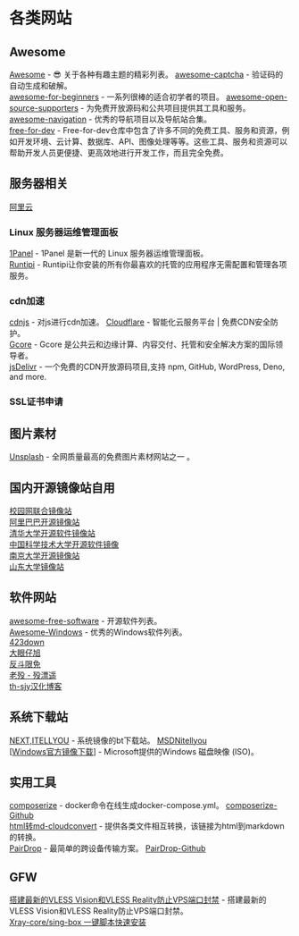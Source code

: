 # 各类网站

## Awesome
[Awesome](https://github.com/sindresorhus/awesome) - 😎 关于各种有趣主题的精彩列表。
[awesome-captcha](https://github.com/ZYSzys/awesome-captcha/blob/master/README-zh.md) - 验证码的自动生成和破解。  
[awesome-for-beginners](https://github.com/MunGell/awesome-for-beginners) - 一系列很棒的适合初学者的项目。
[awesome-open-source-supporters](https://github.com/zachflower/awesome-open-source-supporters) - 为免费开放源码和公共项目提供其工具和服务。  
[awesome-navigation](https://github.com/eryajf/awesome-navigation) - 优秀的导航项目以及导航站合集。  
[free-for-dev](https://github.com/ripienaar/free-for-dev) - Free-for-dev仓库中包含了许多不同的免费工具、服务和资源，例如开发环境、云计算、数据库、API、图像处理等等。这些工具、服务和资源可以帮助开发人员更便捷、更高效地进行开发工作，而且完全免费。

## 服务器相关
[阿里云](https://www.aliyun.com/)  
### Linux 服务器运维管理面板
[1Panel](https://1panel.cn/) - 1Panel 是新一代的 Linux 服务器运维管理面板。  
[Runtipi](https://runtipi.io/) - Runtipi让你安装的所有你最喜欢的托管的应用程序无需配置和管理各项服务。  
### cdn加速
[cdnjs](https://cdnjs.com/) - 对js进行cdn加速。
[Cloudflare](https://www.cloudflare.com/) - 智能化云服务平台 | 免费CDN安全防护。  
[Gcore](https://gcore.com/zh) -  Gcore 是公共云和边缘计算、内容交付、托管和安全解决方案的国际领导者。   
[jsDelivr](https://www.jsdelivr.com/) - 一个免费的CDN开放源码项目,支持 npm, GitHub, WordPress, Deno, and more.    
### SSL证书申请


## 图片素材
[Unsplash](https://unsplash.com) - 全网质量最高的免费图片素材网站之一 。


## 国内开源镜像站自用
[校园网联合镜像站](https://mirrors.cernet.edu.cn/)  
[阿里巴巴开源镜像站](https://developer.aliyun.com/mirror/)  
[清华大学开源软件镜像站](https://mirrors.tuna.tsinghua.edu.cn/)  
[中国科学技术大学开源软件镜像](https://mirrors.ustc.edu.cn/)  
[南京大学开源镜像站](https://mirror.nju.edu.cn/)  
[山东大学镜像站](https://mirrors.sdu.edu.cn/#/mirror)

## 软件网站
[awesome-free-software](https://github.com/johnjago/awesome-free-software) - 开源软件列表。  
[Awesome-Windows](https://github.com/Awesome-Windows/Awesome) - 优秀的Windows软件列表。  
[423down](https://www.423down.com/)  
[大眼仔旭](http://www.dayanzai.me/)  
[反斗限免](https://free.apprcn.com/)  
[老殁 - 殁漂遥](https://www.laomoit.com/)  
[th-sjy汉化博客](http://www.th-sjy.com/)  

 ## 系统下载站
[NEXT,ITELLYOU](https://next.itellyou.cn) - 系统镜像的bt下载站。 [MSDNitellyou](https://msdn.itellyou.cn)  
[[Windows官方镜像下载](https://www.microsoft.com/zh-cn/software-download)] - Microsoft提供的Windows 磁盘映像 (ISO)。

## 实用工具
[composerize](https://www.composerize.com/) - docker命令在线生成docker-compose.yml。 [composerize-Github](https://github.com/composerize/composerize)  
[html转md-cloudconvert](https://cloudconvert.com/html-to-md) - 提供各类文件相互转换，该链接为html到markdown的转换。  
[PairDrop](https://pairdrop.net/) - 最简单的跨设备传输方案。 [PairDrop-Github](https://github.com/schlagmichdoch/pairdrop)  

## GFW
[搭建最新的VLESS Vision和VLESS Reality防止VPS端口封禁](https://www.v2ray-agent.com/archives/1680104902581) - 搭建最新的VLESS Vision和VLESS Reality防止VPS端口封禁。  
[Xray-core/sing-box 一键脚本快速安装](https://github.com/mack-a/v2ray-agent)  

